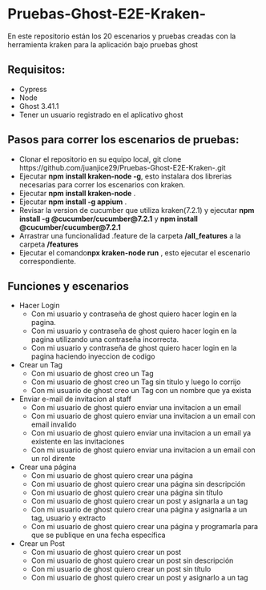 # Pruebas-Ghost-E2E-Kraken-
<p>En este repositorio están los 20 escenarios y pruebas creadas con la herramienta kraken para la aplicación bajo pruebas ghost</p>

<h2>Requisitos:</h2>
<ul>
<li>Cypress</li>
<li>Node</li>
<li>Ghost 3.41.1</li>
<li>Tener un usuario registrado en el aplicativo ghost</li>
</ul>
<h2>Pasos para correr los escenarios de pruebas:</h2>
<ul>
<li>Clonar el repositorio en su equipo local, git clone https://github.com/juanjice29/Pruebas-Ghost-E2E-Kraken-.git</li>
<li>Ejecutar <b>npm install kraken-node -g</b>, esto instalara dos librerias necesarias para correr los escenarios con kraken.</li>
<li>Ejecutar <b>npm install kraken-node</b> .</li>

<li>Ejecutar <b>npm install -g appium</b> .</li>

<li>Revisar la version de cucumber que utiliza kraken(7.2.1) 
 y ejecutar <b>npm install -g @cucumber/cucumber@7.2.1</b> y
 <b> npm install @cucumber/cucumber@7.2.1</b>
 </li>

 <li>Arrastrar una funcionalidad .feature de la carpeta <b>/all_features</b> a la carpeta <b>/features</b>
 </li>

  <li>Ejecutar el comando<b>npx kraken-node run</b> , esto ejecutar el escenario correspondiente.
 </li>
 </ul>
 
 <h2>Funciones y escenarios</h2>
<ul>
    <li>Hacer Login
        <ul>
            <li>Con mi usuario y contraseña de ghost quiero hacer login en la pagina.</li>
            <li>Con mi usuario y contraseña de ghost quiero hacer login en la pagina utilizando una contraseña incorrecta.</li>
            <li>Con mi usuario y contraseña de ghost quiero hacer login en la pagina haciendo inyeccion de codigo</li>
        </ul>
    </li>
     <li>Crear un Tag
        <ul>
            <li>Con mi usuario de ghost creo un Tag</li>
            <li>Con mi usuario de ghost creo un Tag sin titulo y luego lo corrijo</li>
            <li>Con mi usuario de ghost creo un Tag con un nombre que ya exista</li>
         </ul>
    </li>
     <li>Enviar e-mail de invitacion al staff 
        <ul>
            <li>Con mi usuario de ghost quiero enviar una invitacion a un email</li>
            <li>Con mi usuario de ghost quiero enviar una invitacion a un email con email invalido</li>
            <li>Con mi usuario de ghost quiero enviar una invitacion a un email ya existente en las invitaciones</li>
            <li>Con mi usuario de ghost quiero enviar una invitacion a un email con un rol dirente</li>
         </ul>
    </li>
     <li>Crear una página
        <ul>
            <li>Con mi usuario de ghost quiero crear una página</li>
            <li>Con mi usuario de ghost quiero crear una página sin descripción</li>
            <li>Con mi usuario de ghost quiero crear una página sin título</li>
            <li>Con mi usuario de ghost quiero crear un post y asignarla a un tag</li>
            <li>Con mi usuario de ghost quiero crear una página y asignarla a un tag, usuario y extracto</li>
            <li>Con mi usuario de ghost quiero crear una página y programarla para que se publique en una fecha específica</li>
         </ul>
    </li>
     <li>Crear un Post
        <ul>
            <li>Con mi usuario de ghost quiero crear un post</li>
            <li>Con mi usuario de ghost quiero crear un post sin descripción</li>
            <li>Con mi usuario de ghost quiero crear un post sin título</li>
            <li>Con mi usuario de ghost quiero crear un post y asignarlo a un tag</li>
         </ul>
    </li>
</ul>
